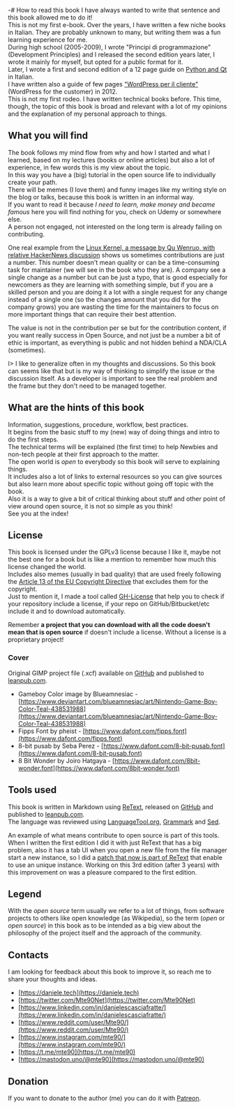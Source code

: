 -# How to read this book
I have always wanted to write that sentence and this book allowed me to do it!  
This is not my first e-book. Over the years, I have written a few niche books in Italian. They are probably unknown to many, but writing them was a fun learning experience for me.  
During high school (2005-2009), I wrote "Principi di programmazione" (Development Principles) and I released the second edition years later, I wrote it mainly for myself, but opted for a public format for it.  
Later, I wrote a first and second edition of a 12 page guide on [Python and Qt](https://daniele.tech/2013/04/ebook-introduzione-a-pyqt-1-edizione/) in Italian.  
I have written also a guide of few pages ["WordPress per il cliente"](https://daniele.tech/2014/10/wordpress-per-cliente-rev-0-0-4/) (WordPress for the customer) in 2012.  
This is not my first rodeo. I have written technical books before. This time, though, the topic of this book is broad and relevant with a lot of my opinions and the explanation of my personal approach to things.  

## What you will find

The book follows my mind flow from why and how I started and what I learned, based on my lectures (books or online articles) but also a lot of experience, in few words this is my view about the topic.  
In this way you have a (big) tutorial in the open source life to individually create your path.  
There will be memes (I love them) and funny images like my writing style on the blog or talks, because this book is written in an informal way.   
If you want to read it because *I need to learn, make money and became famous* here you will find nothing for you, check on Udemy or somewhere else.  
A person not engaged, not interested on the long term is already failing on contributing.

One real example from the [Linux Kernel, a message by Qu Wenruo, with relative HackerNews discussion](https://news.ycombinator.com/item?id=27629366) shows us sometimes contributions are just a number. This number doesn't mean quality or can be a time-consuming task for maintainer (we will see in the book who they are). A company see a single change as a number but can be just a typo, that is good especially for newcomers as they are learning with something simple, but if you are a skilled person and you are doing it a lot with a single request for any change instead of a single one (so the changes amount that you did for the company grows) you are wasting the time for the maintainers to focus on more important things that can require their best attention.

The value is not in the contribution per se but for the contribution content, if you want really success in Open Source, and not just be a number a bit of ethic is important, as everything is public and not hidden behind a NDA/CLA (sometimes).

I> I like to generalize often in my thoughts and discussions. So this book can seems like that but is my way of thinking to simplify the issue or the discussion itself. As a developer is important to see the real problem and the frame but they don't need to be managed together. 

## What are the hints of this book

Information, suggestions, procedure, workflow, best practices.  
It begins from the basic stuff to my (new) way of doing things and intro to do the first steps.  
The technical terms will be explained (the first time) to help Newbies and non-tech people at their first approach to the matter.  
The open world is *open* to everybody so this book will serve to explaining things.  
It includes also a lot of links to external resources so you can give sources but also learn more about specific topic without going off topic with the book.  
Also it is a way to give a bit of critical thinking about stuff and other point of view around open source, it is not so simple as you think!  
See you at the index!

## License

This book is licensed under the GPLv3 license because I like it, maybe not the best one for a book but is like a mention to remember how much this license changed the world.  
Includes also memes (usually in bad quality) that are used freely following the [Article 13 of the EU Copyright Directive](https://eur-lex.europa.eu/eli/dir/2019/790/oj) that excludes them for the copyright.  
Just to mention it, I made a tool called [GH-License](https://github.com/Mte90/GH-License) that help you to check if your repository include a license, if your repo on GitHub/Bitbucket/etc include it and to download automatically.  

Remember **a project that you can download with all the code doesn't mean that is open source** if doesn't include a license. Without a license is a proprietary project!

### Cover

Original GIMP project file (.xcf) available on [GitHub](https://github.com/Mte90/Contribute-to-opensource-the-right-way) and published to [leanpub.com](https://leanpub.com/contributetoopensource-therightway/).

* Gameboy Color image by Blueamnesiac - [https://www.deviantart.com/blueamnesiac/art/Nintendo-Game-Boy-Color-Teal-438531988](https://www.deviantart.com/blueamnesiac/art/Nintendo-Game-Boy-Color-Teal-438531988)
* Fipps Font by pheist - [https://www.dafont.com/fipps.font](https://www.dafont.com/fipps.font)
* 8-bit pusab by Seba Perez - [https://www.dafont.com/8-bit-pusab.font](https://www.dafont.com/8-bit-pusab.font)
* 8 Bit Wonder by Joiro Hatgaya - [https://www.dafont.com/8bit-wonder.font](https://www.dafont.com/8bit-wonder.font)

## Tools used 

This book is written in Markdown using [ReText](https://github.com/retext-project/retext), released on [GitHub](https://github.com/Mte90/Contribute-to-opensource-the-right-way) and published to [leanpub.com](https://leanpub.com/contributetoopensource-therightway/).  
The language was reviewed using [LanguageTool.org](https://languagetool.org/), [Grammark](https://grammark.org/dist/) and [Sed](https://www.gnu.org/software/sed/manual/html_node/index.html).

An example of what means contribute to open source is part of this tools. When I written the first edition I did it with just ReText that has a big problem, also it has a tab UI when you open a new file from the file manager start a new instance, so I did a [patch that now is part of ReText](https://github.com/retext-project/retext/pull/476) that enable to use an unique instance. Working on this 3rd edition (after 3 years) with this improvement on was a pleasure compared to the first edition.

## Legend

With the *open source* term usually we refer to a lot of things, from software projects to others like open knowledge (as Wikipedia), so the term (*open* or *open source*) in this book as to be intended as a big view about the philosophy of the project itself and the approach of the community.

## Contacts

I am looking for feedback about this book to improve it, so reach me to share your thoughts and ideas.

* [https://daniele.tech](https://daniele.tech)
* [https://twitter.com/Mte90Net](https://twitter.com/Mte90Net)
* [https://www.linkedin.com/in/danielescasciafratte/](https://www.linkedin.com/in/danielescasciafratte/)
* [https://www.reddit.com/user/Mte90/](https://www.reddit.com/user/Mte90/)
* [https://www.instagram.com/mte90/](https://www.instagram.com/mte90/)
* [https://t.me/mte90](https://t.me/mte90)
* [https://mastodon.uno/@mte90](https://mastodon.uno/@mte90)

## Donation

If you want to donate to the author (me) you can do it with [Patreon](https://www.patreon.com/Mte90).